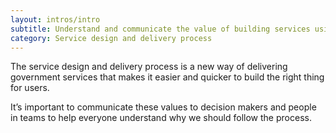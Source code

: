 ```yaml
---
layout: intros/intro
subtitle: Understand and communicate the value of building services using the process.
category: Service design and delivery process
---
```


The service design and delivery process is a new way of delivering government services that makes it easier and quicker to build the right thing for users.

It’s important to communicate these values to decision makers and people in teams to help everyone understand why we should follow the process.


